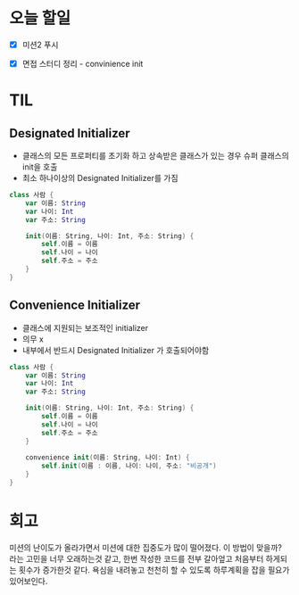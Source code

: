 # 오늘 할일

- [x] 미션2 푸시
- [x] 면접 스터디 정리 - convinience init



# TIL

## Designated Initializer

- 클래스의 모든 프로퍼티를 초기화 하고 상속받은 클래스가 있는 경우 슈퍼 클래스의 init을 호출
- 최소 하나이상의 Designated Initializer를 가짐

```swift
class 사람 {
    var 이름: String
    var 나이: Int
    var 주소: String

    init(이름: String, 나이: Int, 주소: String) {
        self.이름 = 이름
        self.나이 = 나이
        self.주소 = 주소
    }
}
```



## Convenience Initializer

- 클래스에 지원되는 보조적인 initializer
- 의무 x
- 내부에서 반드시 Designated Initializer 가 호출되어야함



```swift
class 사람 {
  	var 이름: String
    var 나이: Int
    var 주소: String

    init(이름: String, 나이: Int, 주소: String) {
        self.이름 = 이름
        self.나이 = 나이
        self.주소 = 주소
    }
  
  	convenience init(이름: String, 나이: Int) {
      	self.init(이름 : 이름, 나이: 나이, 주소: "비공개")
    }
}
```





# 회고

미션의 난이도가 올라가면서 미션에 대한 집중도가 많이 떨어졌다. 이 방법이 맞을까? 라는 고민을 너무 오래하는것 같고, 한번 작성한 코드를 전부 갈아엎고 처음부터 하게되는 횟수가 증가한것 같다. 욕심을 내려놓고 천천히 할 수 있도록 하루계획을 잡을 필요가 있어보인다.







